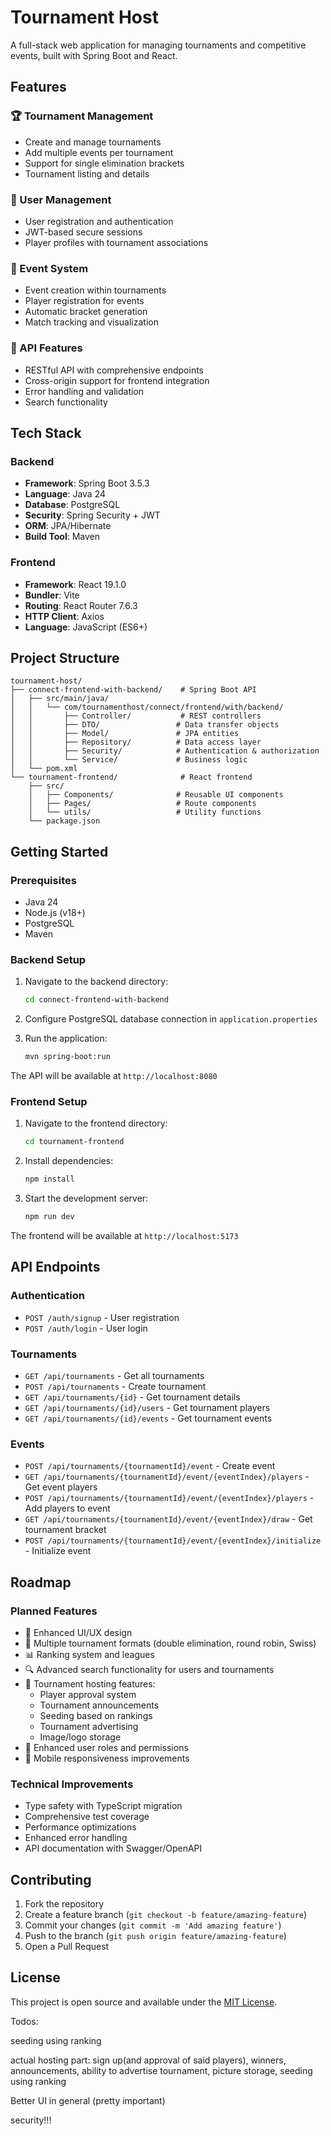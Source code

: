 # Tournament Host

A full-stack web application for managing tournaments and competitive events, built with Spring Boot and React.

## Features

### 🏆 Tournament Management
- Create and manage tournaments
- Add multiple events per tournament
- Support for single elimination brackets
- Tournament listing and details

### 👤 User Management
- User registration and authentication
- JWT-based secure sessions
- Player profiles with tournament associations

### 🎯 Event System
- Event creation within tournaments
- Player registration for events
- Automatic bracket generation
- Match tracking and visualization

### 🔧 API Features
- RESTful API with comprehensive endpoints
- Cross-origin support for frontend integration
- Error handling and validation
- Search functionality

## Tech Stack

### Backend
- **Framework**: Spring Boot 3.5.3
- **Language**: Java 24
- **Database**: PostgreSQL
- **Security**: Spring Security + JWT
- **ORM**: JPA/Hibernate
- **Build Tool**: Maven

### Frontend
- **Framework**: React 19.1.0
- **Bundler**: Vite
- **Routing**: React Router 7.6.3
- **HTTP Client**: Axios
- **Language**: JavaScript (ES6+)

## Project Structure

```
tournament-host/
├── connect-frontend-with-backend/    # Spring Boot API
│   ├── src/main/java/
│   │   └── com/tournamenthost/connect/frontend/with/backend/
│   │       ├── Controller/           # REST controllers
│   │       ├── DTO/                 # Data transfer objects
│   │       ├── Model/               # JPA entities
│   │       ├── Repository/          # Data access layer
│   │       ├── Security/            # Authentication & authorization
│   │       └── Service/             # Business logic
│   └── pom.xml
└── tournament-frontend/              # React frontend
    ├── src/
    │   ├── Components/              # Reusable UI components
    │   ├── Pages/                   # Route components
    │   └── utils/                   # Utility functions
    └── package.json
```

## Getting Started

### Prerequisites
- Java 24
- Node.js (v18+)
- PostgreSQL
- Maven

### Backend Setup
1. Navigate to the backend directory:
   ```bash
   cd connect-frontend-with-backend
   ```

2. Configure PostgreSQL database connection in `application.properties`

3. Run the application:
   ```bash
   mvn spring-boot:run
   ```

The API will be available at `http://localhost:8080`

### Frontend Setup
1. Navigate to the frontend directory:
   ```bash
   cd tournament-frontend
   ```

2. Install dependencies:
   ```bash
   npm install
   ```

3. Start the development server:
   ```bash
   npm run dev
   ```

The frontend will be available at `http://localhost:5173`

## API Endpoints

### Authentication
- `POST /auth/signup` - User registration
- `POST /auth/login` - User login

### Tournaments
- `GET /api/tournaments` - Get all tournaments
- `POST /api/tournaments` - Create tournament
- `GET /api/tournaments/{id}` - Get tournament details
- `GET /api/tournaments/{id}/users` - Get tournament players
- `GET /api/tournaments/{id}/events` - Get tournament events

### Events
- `POST /api/tournaments/{tournamentId}/event` - Create event
- `GET /api/tournaments/{tournamentId}/event/{eventIndex}/players` - Get event players
- `POST /api/tournaments/{tournamentId}/event/{eventIndex}/players` - Add players to event
- `GET /api/tournaments/{tournamentId}/event/{eventIndex}/draw` - Get tournament bracket
- `POST /api/tournaments/{tournamentId}/event/{eventIndex}/initialize` - Initialize event

## Roadmap

### Planned Features
- 🎨 Enhanced UI/UX design
- 🏅 Multiple tournament formats (double elimination, round robin, Swiss)
- 📊 Ranking system and leagues
- 🔍 Advanced search functionality for users and tournaments
- 📢 Tournament hosting features:
  - Player approval system
  - Tournament announcements
  - Seeding based on rankings
  - Tournament advertising
  - Image/logo storage
- 👥 Enhanced user roles and permissions
- 📱 Mobile responsiveness improvements

### Technical Improvements
- Type safety with TypeScript migration
- Comprehensive test coverage
- Performance optimizations
- Enhanced error handling
- API documentation with Swagger/OpenAPI

## Contributing

1. Fork the repository
2. Create a feature branch (`git checkout -b feature/amazing-feature`)
3. Commit your changes (`git commit -m 'Add amazing feature'`)
4. Push to the branch (`git push origin feature/amazing-feature`)
5. Open a Pull Request

## License

This project is open source and available under the [MIT License](LICENSE).


Todos:

seeding using ranking

actual hosting part: sign up(and approval of said players), winners, announcements, ability to advertise tournament, picture storage, seeding using ranking

Better UI in general (pretty important)

security!!!
